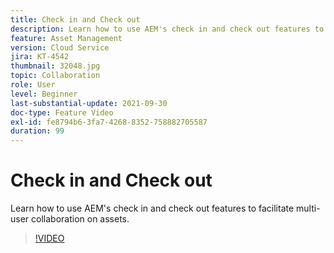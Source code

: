 ```yaml
---
title: Check in and Check out
description: Learn how to use AEM's check in and check out features to facilitate multi-user collaboration on assets.
feature: Asset Management
version: Cloud Service
jira: KT-4542
thumbnail: 32048.jpg
topic: Collaboration
role: User
level: Beginner
last-substantial-update: 2021-09-30
doc-type: Feature Video
exl-id: fe8794b6-3fa7-4268-8352-758882705587
duration: 99
---
```

# Check in and Check out

Learn how to use AEM's check in and check out features to facilitate multi-user collaboration on assets.

>[!VIDEO](https://video.tv.adobe.com/v/32048?quality=12&learn=on)
